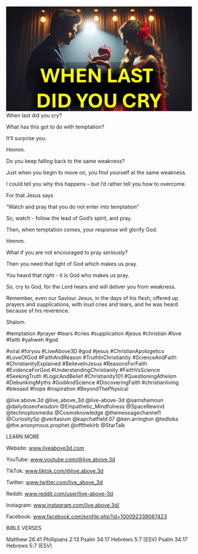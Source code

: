 ![Video cover image](./cover.jpeg)
When last did you cry?

What has this got to do with temptation?

It’ll surprise you.

Hmmm.

Do you keep falling back to the same weakness?

Just when you begin to move on, you find yourself at the same weakness.

I could tell you why this happens – but I’d rather tell you how to overcome.

For that Jesus says

“Watch and pray that you do not enter into temptation”

So, watch - follow the lead of God’s spirit, and pray.

Then, when temptation comes, your response will glorify God.

Hmmm.

What if you are not encouraged to pray seriously?

Then you need that light of God which makes us pray.

You heard that right - it is God who makes us pray.

So, cry to God, for the Lord hears and will deliver you from weakness.

Remember, even our Saviour Jesus, in the days of his flesh,  offered up prayers and supplications, with loud cries and tears, and he was heard because of his reverence.

Shalom.


#temptation #prayer #tears #cries #supplication #jesus #christian #love #faith #yahweh #god 

#viral #foryou #LiveAbove3D #god #jesus #ChristianApologetics #LoveOfGod #FaithAndReason #TruthInChristianity #ScienceAndFaith #ChristianityExplained #BelieveInJesus #ReasonsForFaith #EvidenceForGod #UnderstandingChristianity #FaithVsScience #SeekingTruth #LogicAndBelief #Christianity101 #QuestioningAtheism #DebunkingMyths #GodAndScience #DiscoveringFaith #christianliving #blessed #hope #inspiration #BeyondThePhysical

@live.above.3d @live_above_3d @live-above-3d @samshamoun @dailydoseofwisdom @Empathetic_Mindfulness @SpaceRewind @technoplusmedia @Cosmoknowledge @themessagechannel1 @CuriositySp @veritasium @kapchatfield.07 @ken.arrington @tedtoks @the.anonymous.prophet @offthekirb @StarTalk


LEARN MORE

Website: www.liveabove3d.com

YouTube: www.youtube.com/@live.above.3d

TikTok: www.tiktok.com/@live.above.3d

Twitter: www.twitter.com/live_above_3d

Reddit: www.reddit.com/user/live-above-3d

Instagram: www.instagram.com/live.above.3d/

Facebook: www.facebook.com/profile.php?id=100092339087423


BIBLE VERSES

Matthew 26:41
Phillipians 2:13
Psalm 34:17
Hebrews 5:7 (ESV)
Psalm 34:17
Hebrews 5:7 (ESV)